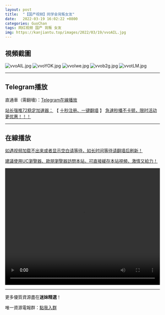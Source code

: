 ```yaml
---
layout: post
title:  "【国产视频】同学会背叛女友"
date:   2022-03-19 16:02:22 +0800
categories: GuoChan
tags: 网红视频 国产 背叛 女友
img: https://kanjiantu.top/images/2022/03/19/vvoAIL.jpg
---
```



## 視頻截圖

![vvoAIL.jpg](https://kanjiantu.top/images/2022/03/19/vvoAIL.jpg)
![vvoYOK.jpg](https://kanjiantu.top/images/2022/03/19/vvoYOK.jpg)
![vvoIwe.jpg](https://kanjiantu.top/images/2022/03/19/vvoIwe.jpg)
![vvob2g.jpg](https://kanjiantu.top/images/2022/03/19/vvob2g.jpg)
![vvotLM.jpg](https://kanjiantu.top/images/2022/03/19/vvotLM.jpg)

* * *
## Telegram播放

直通車（需翻墻)：[Telegram在線播放](https://t.me/mimeijingxuan/226)

<u>站长强推72稳定加速器：</u> 【 [十秒注册、一键翻墙](https://72vpn.xyz/#/register?code=mimei) 】
<u>  急速秒播不卡顿，限时活动更优惠！！！</u>
* * *
## 在線播放
<u>如遇视频加载不出来或者显示空白请等待，如长时间等待请翻墙后刷新！</u>

<u>建議使用UC瀏覽器、歐朋瀏覽器訪問本站，可直接緩存本站視頻，激情又給力！</u>
<center><video src="https://cdn.publer.io/uploads/videos/6247de95db2797343b249e1d/d778892e464572aa4970e365f4cfb951.mp4" width="100%" height="380px" controls="controls"></video></center>

* * *
更多優質資源盡在**迷妹精選**！

唯一資源電報群：[點我入群](https://t.me/mimeijingxuan)


